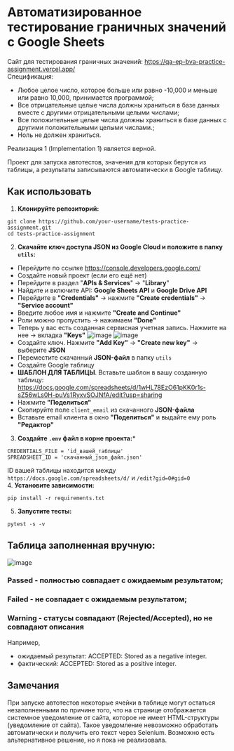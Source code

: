 # Автоматизированное тестирование граничных значений с Google Sheets
Сайт для тестирования граничных значений: https://qa-ep-bva-practice-assignment.vercel.app/  
Спецификация:
- Любое целое число, которое больше или равно -10,000 и меньше или равно 10,000, принимается программой;
- Все отрицательные целые числа должны храниться в базе данных вместе с другими отрицательными целыми числами;
- Все положительные целые числа должны храниться в базе данных с другими положительными целыми числами.;
- Ноль не должен храниться.  

Реализация 1 (Implementation 1) является верной. 
  
Проект для запуска автотестов, значения для которых берутся из таблицы, а результаты записываются автоматически в Google таблицу.

## Как использовать
1. **Клонируйте репозиторий:**
```
git clone https://github.com/your-username/tests-practice-assignment.git
cd tests-practice-assignment
```
2. **Скачайте ключ доступа JSON из Google Cloud и положите в папку ```utils```:**
 - Перейдите по ссылке https://console.developers.google.com/
 - Создайте новый проект (если его ещё нет)
 - Перейдите в раздел "**APIs & Services**" -> "**Library**"
 - Найдите и включите API: **Google Sheets API** и **Google Drive API**
 - Перейдите в **"Credentials"** -> нажмите **"Create credentials"** -> **"Service account"**
 - Введите любое имя и нажмите **"Create and Continue"**
 - Роли можно пропустить -> нажимаем **"Done"**
 - Теперь у вас есть созданная сервисная учетная запись. Нажмите на нее -> вкладка **"Keys"**
  ![image](https://github.com/user-attachments/assets/f4404594-82c5-4b32-8f87-80129a65665f)
  ![image](https://github.com/user-attachments/assets/11f4b12c-70c5-4b90-9fa4-1cd0105e300d)
 - Создайте ключ. Нажмите **"Add Key"** -> **"Create new key"** -> выберите **JSON**
 - Переместите скачанный **JSON-файл** в папку ```utils```
 - Создайте Google таблицу
 - **ШАБЛОН ДЛЯ ТАБЛИЦЫ**. Вставьте шаблон в вашу созданную таблицу:
  https://docs.google.com/spreadsheets/d/1wHL78EzO61pKK0r1s-sZ56wLs0H-puVs1RyxvSOJNfA/edit?usp=sharing
 - Нажмите **"Поделиться"**
 - Скопируйте поле ```client_email``` из скачанного **JSON-файла**
 - Вставьте email клиента в окно **"Поделиться"** и выдайте ему роль **"Редактор"**  
3. **Создайте ```.env``` файл в корне проекта:***
```
CREDENTIALS_FILE = 'id_вашей_таблицы'
SPREADSHEET_ID = 'скачанный_json_файл.json'
```
ID вашей таблицы находится между ```https://docs.google.com/spreadsheets/d/``` и ```/edit?gid=0#gid=0```  
4. **Установите зависимости:**
```
pip install -r requirements.txt
```
5. **Запустите тесты:**
```
pytest -s -v
```
## Таблица заполненная вручную:
![image](https://github.com/user-attachments/assets/3779e565-0090-47e5-ae72-cdac4759eb69)

### **Passed** - полностью совпадает с ожидаемым результатом;  
### **Failed** - не совпадает с ожидаемым результатом;  
### **Warning** - статусы совпадают (Rejected/Accepted), но не совпадают описания  
Например,
- ожидаемый результат: ACCEPTED: Stored as a negative integer.
- фактический: ACCEPTED: Stored as a positive integer.
## Замечания
При запуске автотестов некоторые ячейки в таблице могут остаться незаполненными по причине того, что на странице отображается системное уведомление от сайта, которое не имеет HTML-структуры (уведомление от сайта). Такое уведомление невозможно обработать автоматически и получить его текст через Selenium. Возможно есть альтернативное решение, но я пока не реализовала.


